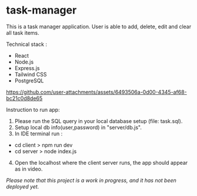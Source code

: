 # task-manager
This is a task manager application. 
User is able to add, delete, edit and clear all task items. 

Technical stack :
- React
- Node.js
- Express.js
- Tailwind CSS
- PostgreSQL

https://github.com/user-attachments/assets/6493506a-0d00-4345-af68-bc21c0d8de65


Instruction to run app:
1. Please run the SQL query in your local database setup (file: task.sql).
2. Setup local db info(user,password) in "server/db.js".
3. In IDE terminal run :
- cd client > npm run dev
- cd server > node index.js
4. Open the localhost where the client server runs, the app should appear as in video. 

_Please note that this project is a work in progress, and it has not been deployed yet._
